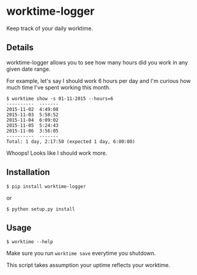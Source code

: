 # worktime-logger #

Keep track of your daily worktime.

## Details ##

worktime-logger allows you to see how many hours did you work in any given date range.

For example, let's say I should work 6 hours per day and I'm curious how much time I've spent working this month.

    $ worktime show -s 01-11-2015 --hours=6
    ----------  -------
    2015-11-02  4:49:08
    2015-11-03  5:58:52
    2015-11-04  6:09:02
    2015-11-05  5:24:43
    2015-11-06  3:56:05
    ----------  -------
    Total: 1 day, 2:17:50 (expected 1 day, 6:00:00)

Whoops! Looks like I should work more.

## Installation ##

    $ pip install worktime-logger

or

    $ python setup.py install
    
## Usage ##

    $ worktime --help

Make sure you run `worktime save` everytime you shutdown.

This script takes assumption your uptime reflects your worktime.
